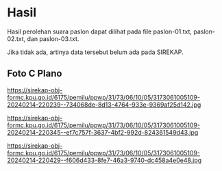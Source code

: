 # Hasil

Hasil perolehan suara paslon dapat dilihat pada file paslon-01.txt, paslon-02.txt, dan paslon-03.txt.

Jika tidak ada, artinya data tersebut belum ada pada SIREKAP.

## Foto C Plano

https://sirekap-obj-formc.kpu.go.id/6175/pemilu/ppwp/31/73/06/10/05/3173061005109-20240214-220239--734068de-8d13-4764-933e-9369af25d142.jpg

https://sirekap-obj-formc.kpu.go.id/6175/pemilu/ppwp/31/73/06/10/05/3173061005109-20240214-220345--ef7c757f-3637-4bf2-992d-824361549d43.jpg

https://sirekap-obj-formc.kpu.go.id/6175/pemilu/ppwp/31/73/06/10/05/3173061005109-20240214-220429--f606d433-8fe7-46a3-9740-dc458a4e0e48.jpg
